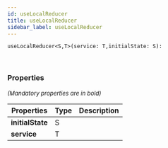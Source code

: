 ```yaml
---
id: useLocalReducer
title: useLocalReducer
sidebar_label: useLocalReducer
---
```


```tsx
useLocalReducer<S,T>(service: T,initialState: S): 
```
<br/>



### Properties

<font size="2"><i>(Mandatory properties are in bold)</i></font>

| Properties | Type | Description |
| --------- | ---- | ----------- |
| **initialState** | S |  |
| **service** | T |  |
